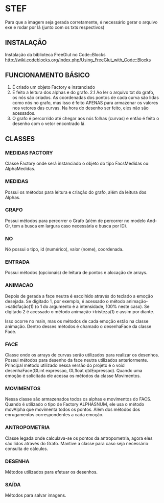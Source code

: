 # STEF
Para que a imagem seja gerada corretamente, é necessário gerar o arquivo exe e rodar por lá (junto com os txts respectivos)

## INSTALAÇÃO
Instalação da biblioteca FreeGlut no Code::Blocks
http://wiki.codeblocks.org/index.php/Using_FreeGlut_with_Code::Blocks

## FUNCIONAMENTO BÁSICO
1. É criado um objeto Factory e instanciado
2. É feito a leitura dos alphas e do grafo.
2.1 Ao ler o arquivo txt do grafo, os nós são criados. As coordenadas dos pontos de cada curva são lidas como nós no grafo, mas isso é feito APENAS para armazenar os valores nos vetores das curvas. Na hora do desenho ser feito, eles não são acessados.
3. O grafo é percorrido até chegar aos nós folhas (curvas) e então é feito o desenho com o vetor encontrado lá.

## CLASSES

### MEDIDAS FACTORY
Classe Factory onde será instanciado o objeto do tipo FacsMedidas ou AlphaMedidas.

### MEDIDAS
Possui os métodos para leitura e criação do grafo, além da leitura dos Alphas.

### GRAFO
Possui métodos para percorrer o Grafo (além de percorrer no modelo And-Or, tem a busca em largura caso necessária e busca por ID).

### NO
Nó possui o tipo, id (numérico), valor (nome), coordenada.

### ENTRADA
Possui métodos (opcionais) de leitura de pontos e alocação de arrays.

### ANIMACAO
Depois de gerada a face neutra é escolhido através do teclado a emoção desejada. Se digitado 1, por exemplo, é acessado o método animação->satisfação(1) (o 1 do argumento é a intensidade, 100% neste caso). Se digitado 2 é acessado o método animação->tristeza(1) e assim por diante.

Isso ocorre no main, mas os métodos de cada emoção estão na classe
animação. Dentro desses métodos é chamado o desenhaFace da classe Face.

### FACE
Classe onde os arrays de curvas serão utilizados para realizar os desenhos. Possui métodos para desenho da face neutra utilizados anteriormente. Principal método utilizado nessa versão do projeto é o void desenhaFace(GLint expressao, GLfloat qtdExpressao). Quando uma emoção é solicitada ele acessa os métodos da classe Movimentos.

### MOVIMENTOS
Nessa classe são armazenados todos os alphas e movimentos do FACS. Quando é utilizado o tipo de Factory ALPHASNUM, ele usa o método movAlpha que movimenta todos os pontos. Além dos métodos dos enrugamentos correspondentes a cada emoção.

### ANTROPOMETRIA
Classe legada onde calculava-se os pontos da antropometria, agora eles são lidos através do Grafo. Mantive a classe para caso seja necessário consulta de cálculos.

### DESENHA
Métodos utilizados para efetuar os desenhos.

### SAÍDA
Métodos para salvar imagens.
